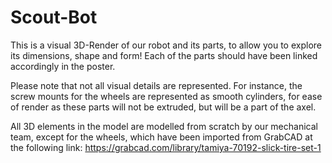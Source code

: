 # Scout-Bot

This is a visual 3D-Render of our robot and its parts, to allow you to explore its dimensions, shape and form! Each of the parts should have been linked accordingly in the poster.

Please note that not all visual details are represented. For instance, the screw mounts for the wheels are represented as smooth cylinders, for ease of render as these parts will not be extruded, but will be a part of the axel.

All 3D elements in the model are modelled from scratch by our mechanical team, except for the wheels, which have been imported from GrabCAD at the following link: https://grabcad.com/library/tamiya-70192-slick-tire-set-1


